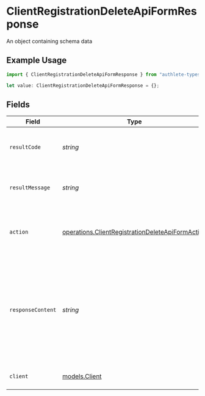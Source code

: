 # ClientRegistrationDeleteApiFormResponse

An object containing schema data

## Example Usage

```typescript
import { ClientRegistrationDeleteApiFormResponse } from "authlete-typescript-sdk/models/operations";

let value: ClientRegistrationDeleteApiFormResponse = {};
```

## Fields

| Field                                                                                                                                                             | Type                                                                                                                                                              | Required                                                                                                                                                          | Description                                                                                                                                                       |
| ----------------------------------------------------------------------------------------------------------------------------------------------------------------- | ----------------------------------------------------------------------------------------------------------------------------------------------------------------- | ----------------------------------------------------------------------------------------------------------------------------------------------------------------- | ----------------------------------------------------------------------------------------------------------------------------------------------------------------- |
| `resultCode`                                                                                                                                                      | *string*                                                                                                                                                          | :heavy_minus_sign:                                                                                                                                                | The code which represents the result of the API call.                                                                                                             |
| `resultMessage`                                                                                                                                                   | *string*                                                                                                                                                          | :heavy_minus_sign:                                                                                                                                                | A short message which explains the result of the API call.                                                                                                        |
| `action`                                                                                                                                                          | [operations.ClientRegistrationDeleteApiFormAction](../../models/operations/clientregistrationdeleteapiformaction.md)                                              | :heavy_minus_sign:                                                                                                                                                | The next action that the authorization server implementation should take.<br/>                                                                                    |
| `responseContent`                                                                                                                                                 | *string*                                                                                                                                                          | :heavy_minus_sign:                                                                                                                                                | The content that the authorization server implementation is to return to the client application.<br/>Its format varies depending on the value of `action` parameter.<br/> |
| `client`                                                                                                                                                          | [models.Client](../../models/client.md)                                                                                                                           | :heavy_minus_sign:                                                                                                                                                | An object containing client data                                                                                                                                  |